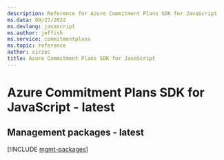 ```yaml
---
description: Reference for Azure Commitment Plans SDK for JavaScript
ms.data: 09/27/2022
ms.devlang: javascript
ms.author: jeffish
ms.service: commitmentplans
ms.topic: reference
author: xirzec
title: Azure Commitment Plans SDK for JavaScript
---
```

# Azure Commitment Plans SDK for JavaScript - latest

## Management packages - latest
[!INCLUDE [mgmt-packages](commitment-plans-mgmt-index.md)]